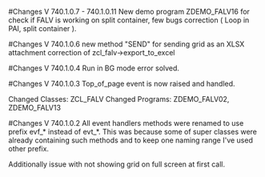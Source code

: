 #Changes V 740.1.0.7 - 740.1.0.11
New demo program ZDEMO_FALV16 for check if FALV is working on split container, few bugs correction ( Loop in PAI, split container ).

#Changes V 740.1.0.6
new method "SEND" for sending grid as an XLSX attachment
correction of zcl_falv->export_to_excel 

#Changes V 740.1.0.4
Run in BG mode error solved.

#Changes V 740.1.0.3
Top_of_page event is now raised and handled.

Changed Classes: ZCL_FALV
Changed Programs: ZDEMO_FALV02, ZDEMO_FALV13

#Changes V 740.1.0.2
All event handlers methods were renamed to use prefix evf_* instead of evt_*. This was because some of super classes were already containing such methods and to keep one naming range I've used other prefix. 

Additionally issue with not showing grid on full screen at first call.  
